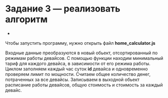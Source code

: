 # Задание 3 — реализовать алгоритм

-
Чтобы запустить программу, нужно открыть файл **home_calculator.js**

Входные данные преобразуются в новый обьект, отсортированный по режимам работы девайсов. С помощью функции находим минимальный тариф для каждого девайса, в зависимости от его режима работы. Циклом заполняем каждый час суток **id** девайса и одновременно проверяем лимит по мощности. Считаем общее количество денег, потраченных за  все девайсы. Записываем в выходной обьект расписание работы девайсов, общую стоимость и стоимость за каждый девайс. 